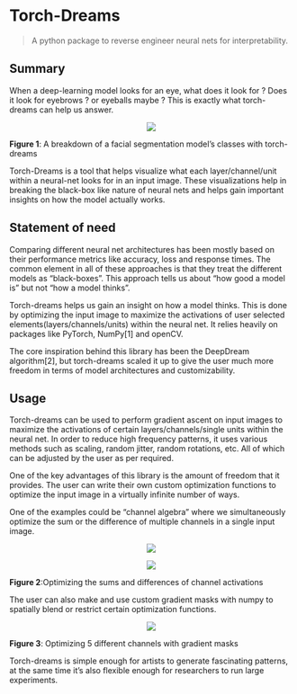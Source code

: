 # Torch-Dreams 
> A python package to reverse engineer neural nets for interpretability. 

## Summary
When a deep-learning model looks for an eye, what does it look for ? Does it look for eyebrows ? or eyeballs maybe ? This is exactly what torch-dreams can help us answer.

<p align="center">
<img src = "https://github.com/Mayukhdeb/torch-dreams/blob/joss-paper/images/paper/face_segmentation_breakdown_with_torch_dreams.jpg?raw=true">

**Figure 1**: A breakdown of a facial segmentation model’s classes with torch-dreams
</p>

Torch-Dreams is a tool that helps visualize what each layer/channel/unit within a neural-net looks for in an input image. These visualizations help in breaking the black-box like nature of neural nets and helps gain important insights on how the model actually works. 

## Statement of need

Comparing different neural net architectures has been mostly based on their performance metrics like accuracy, loss and response times. The common element in all of these approaches is that they treat the different models as “black-boxes”. This approach tells us about “how good a model is” but not “how a model thinks”. 

Torch-dreams helps us gain an insight on how a model thinks. This is done by optimizing the input image to maximize the activations of user selected elements(layers/channels/units) within the neural net. It relies heavily on packages like PyTorch, NumPy[1] and openCV. 

The core inspiration behind this library has been the DeepDream algorithm[2], but torch-dreams scaled it up to give the user much more freedom in terms of model architectures and customizability. 

## Usage


Torch-dreams can be used to perform gradient ascent on input images to maximize the activations of certain layers/channels/single units within the neural net. In order to reduce high frequency patterns, it uses various methods such as scaling, random jitter, random rotations, etc. All of which can be adjusted by the user as per required.

One of the key advantages of this library is the amount of freedom that it provides. The user can write their own custom optimization functions to optimize the input image in a virtually infinite number of ways. 

One of the examples could be “channel algebra” where we simultaneously optimize the sum or the difference of multiple channels in a single input image.  

<p align="center">
<img src = "https://github.com/Mayukhdeb/torch-dreams/blob/joss-paper/images/paper/algebra_1.jpg?raw=true">
</p>

<p align="center">
<img src = "https://github.com/Mayukhdeb/torch-dreams/blob/joss-paper/images/paper/algebra_2.jpg?raw=true">

**Figure 2**:Optimizing the sums and differences of channel activations
</p>

The user can also make and use custom gradient masks with numpy to spatially blend or restrict certain optimization functions.

<p align="center">
<img src = "https://github.com/Mayukhdeb/torch-dreams/blob/joss-paper/images/paper/grad_mask.jpg?raw=true">


**Figure 3**: Optimizing 5 different channels with gradient masks

</p>

Torch-dreams is simple enough for artists to generate fascinating patterns, at the same time it’s also flexible enough for researchers to run large experiments.